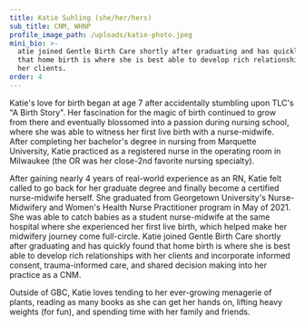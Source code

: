 ```yaml
---
title: Katie Suhling (she/her/hers)
sub_title: CNM, WHNP
profile_image_path: /uploads/katie-photo.jpeg
mini_bio: >-
  atie joined Gentle Birth Care shortly after graduating and has quickly found
  that home birth is where she is best able to develop rich relationships with
  her clients.
order: 4
---
```


Katie's love for birth began at age 7 after accidentally stumbling upon TLC's "A Birth Story". Her fascination for the magic of birth continued to grow from there and eventually blossomed into a passion during nursing school, where she was able to witness her first live birth with a nurse-midwife.&nbsp; After completing her bachelor's degree in nursing from Marquette University, Katie practiced as a registered nurse in the operating room in Milwaukee (the OR was her close-2nd favorite nursing specialty).&nbsp;

After gaining nearly 4 years of real-world experience as an RN, Katie felt called to go back for her graduate degree and finally become a certified nurse-midwife herself. She graduated from Georgetown University's Nurse-Midwifery and Women's Health Nurse Practitioner program in May of 2021. She was able to catch babies as a student nurse-midwife at the same hospital where she experienced her first live birth, which helped make her midwifery journey come full-circle. Katie joined Gentle Birth Care shortly after graduating and has quickly found that home birth is where she is best able to develop rich relationships with her clients and incorporate informed consent, trauma-informed care, and shared decision making into her practice as a CNM.&nbsp;

Outside of GBC, Katie loves tending to her ever-growing menagerie of plants, reading as many books as she can get her hands on, lifting heavy weights (for fun), and spending time with her family and friends.&nbsp;
